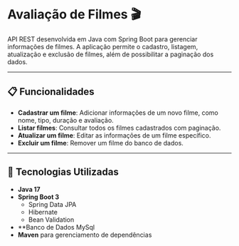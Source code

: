 # Avaliação de Filmes 🎬

API REST desenvolvida em Java com Spring Boot para gerenciar informações de filmes. A aplicação permite o cadastro, listagem, atualização e exclusão de filmes, além de possibilitar a paginação dos dados.

---

## 📋 Funcionalidades

- **Cadastrar um filme**: Adicionar informações de um novo filme, como nome, tipo, duração e avaliação.
- **Listar filmes**: Consultar todos os filmes cadastrados com paginação.
- **Atualizar um filme**: Editar as informações de um filme específico.
- **Excluir um filme**: Remover um filme do banco de dados.

---

## 🚀 Tecnologias Utilizadas

- **Java 17**
- **Spring Boot 3**
  - Spring Data JPA
  - Hibernate
  - Bean Validation
- **Banco de Dados MySql
- **Maven** para gerenciamento de dependências
